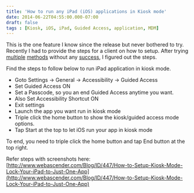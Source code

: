 ```yaml
---
title: 'How to run any iPad (iOS) applications in Kiosk mode'
date: 2014-06-22T04:55:00.000-07:00
draft: false
tags : [Kiosk, iOS, iPad, Guided Access, application, MDM]
---
```


This is the one feature I know since the release but never bothered to try. Recently I had to provide the steps for a client on how to setup. After trying [multiple](http://www.zchristopoulos.com/2012/02/how-to-disable-ipad-home-button-kioskstore-demo-mode/) [methods](http://stackoverflow.com/questions/15068318/how-to-enable-a-kiosk-mode-programmatically-in-ipad) without any [success](http://stackoverflow.com/questions/22500036/guided-access-kiosk-mode-of-ipad?lq=1), I figured out the steps.

Find the steps to follow below to run iPad application in kiosk mode.

*   Goto Settings -> General -> Accessibility -> Guided Access
*   Set Guided Access ON
*   Set a Passcode, so you an end Guided Access anytime you want.
*   Also Set Accessibility Shortcut ON
*   Exit settings
*   Launch the app you want run in kiosk mode
*   Triple click the home button to show the kiosk/guided access mode options.
*   Tap Start at the top to let iOS run your app in kiosk mode

To end, you need to triple click the home button and tap End button at the top right.

Refer steps with screenshots here: [http://www.webascender.com/Blog/ID/447/How-to-Setup-Kiosk-Mode-Lock-Your-iPad-to-Just-One-App](http://www.webascender.com/Blog/ID/447/How-to-Setup-Kiosk-Mode-Lock-Your-iPad-to-Just-One-App)